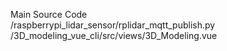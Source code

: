 Main Source Code <br>
/raspberrypi_lidar_sensor/rplidar_mqtt_publish.py <br>
/3D_modeling_vue_cli/src/views/3D_Modeling.vue <br>
